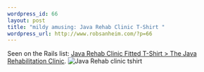 ```yaml
--- 
wordpress_id: 66
layout: post
title: "mildy amusing: Java Rehab Clinic T-Shirt "
wordpress_url: http://www.robsanheim.com/?p=66
---
```

Seen on the Rails list: <a href="http://www.cafepress.com/javarehab.29832201">Java Rehab Clinic Fitted T-Shirt > The Java Rehabilitation Clinic</a>.  <img src="http://prodtn.cafepress.com/1/29832201_F_tn.jpg" class="right" alt="Java Rehab clinic tshirt" />

